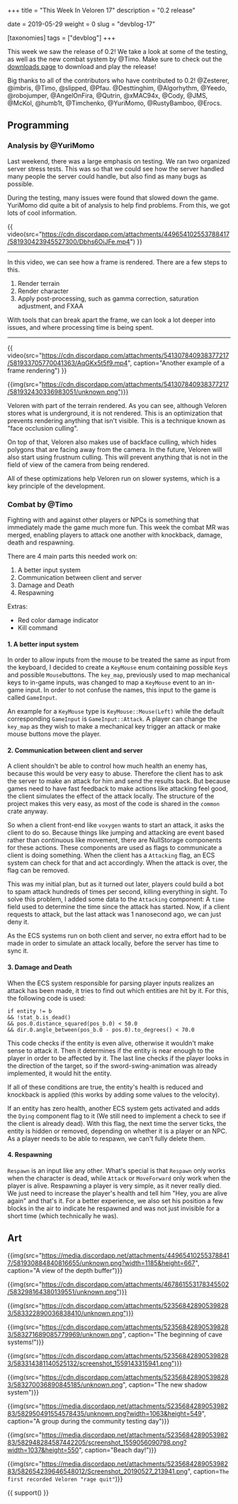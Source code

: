 +++
title = "This Week In Veloren 17"
description = "0.2 release"

date = 2019-05-29
weight = 0
slug = "devblog-17"

[taxonomies]
tags = ["devblog"]
+++

This week we saw the release of 0.2! We take a look at some of the testing, as well as the new combat system by @Timo. Make sure to check out the [downloads page](https://veloren.net/welcome/) to download and play the release!

Big thanks to all of the contributors who have contributed to 0.2! @Zesterer, @imbris, @Timo, @slipped, @Pfau. @Desttinghim, @Algorhythm, @Yeedo, @robojumper, @AngelOnFira, @Qutrin, @xMAC94x, @Cody, @JMS, @McKol, @humb1t, @Timchenko, @YuriMomo, @RustyBamboo, @Erocs.

## Programming

### Analysis by @YuriMomo

Last weekend, there was a large emphasis on testing. We ran two organized server stress tests. This was so that we could see how the server handled many people the server could handle, but also find as many bugs as possible.

During the testing, many issues were found that slowed down the game. YuriMomo did quite a bit of analysis to help find problems. From this, we got lots of cool information.

{{ video(src="https://cdn.discordapp.com/attachments/449654102553788417/581930423945527300/Dbhs6OiJFe.mp4") }}

<hr>

In this video, we can see how a frame is rendered. There are a few steps to this.

1. Render terrain
2. Render character
3. Apply post-processing, such as gamma correction, saturation adjustment, and FXAA

With tools that can break apart the frame, we can look a lot deeper into issues, and where processing time is being spent.

<hr>

{{ video(src="https://cdn.discordapp.com/attachments/541307840938377217/581933705770041363/AqGKx5t5f9.mp4", caption="Another example of a frame rendering") }}

{{img(src="https://cdn.discordapp.com/attachments/541307840938377217/581932430336983051/unknown.png")}}

Veloren with part of the terrain rendered. As you can see, although Veloren stores what is underground, it is not rendered. This is an optimization that prevents rendering anything that isn't visible. This is a technique known as "face occlusion culling".

On top of that, Veloren also makes use of backface culling, which hides polygons that are facing away from the camera. In the future, Veloren will also start using frustnum culling. This will prevent anything that is not in the field of view of the camera from being rendered.

All of these optimizations help Veloren run on slower systems, which is a key principle of the development.

### Combat by @Timo

Fighting with and against other players or NPCs is something that immediately made the game much more fun. This week the combat MR was merged, enabling players to attack one another with knockback, damage, death and respawning.

There are 4 main parts this needed work on:

1. A better input system
2. Communication between client and server
3. Damage and Death
4. Respawning

Extras:

- Red color damage indicator
- Kill command

#### 1. A better input system

In order to allow inputs from the mouse to be treated the same as input from the keyboard, I decided to create a `KeyMouse` enum containing possible `Key`s and possible `Mouse`buttons. The `key_map`, previously used to map mechanical keys to in-game inputs, was changed to map a `KeyMouse` event to an in-game input. In order to not confuse the names, this input to the game is called `GameInput`.

An example for a `KeyMouse` type is `KeyMouse::Mouse(Left)` while the default corresponding `GameInput` is `GameInput::Attack`. A player can change the `key_map` as they wish to make a mechanical key trigger an attack or make mouse buttons move the player.

#### 2. Communication between client and server

A client shouldn't be able to control how much health an enemy has, because this would be very easy to abuse. Therefore the client has to ask the server to make an attack for him and send the results back. But because games need to have fast feedback to make actions like attacking feel good, the client simulates the effect of the attack locally. The structure of the project makes this very easy, as most of the code is shared in the `common` crate anyway.

So when a client front-end like `voxygen` wants to start an attack, it asks the client to do so. Because things like jumping and attacking are event based rather than continuous like movement, there are NullStorage components for these actions. These components are used as flags to communicate a client is doing something. When the client has a `Attacking` flag, an ECS system can check for that and act accordingly. When the attack is over, the flag can be removed.

This was my initial plan, but as it turned out later, players could build a bot to spam attack hundreds of times per second, killing everything in sight. To solve this problem, I added some data to the `Attacking` component: A `time` field used to determine the time since the attack has started. Now, if a client requests to attack, but the last attack was 1 nanosecond ago, we can just deny it.

As the ECS systems run on both client and server, no extra effort had to be made in order to simulate an attack locally, before the server has time to sync it.

#### 3. Damage and Death

When the ECS system responsible for parsing player inputs realizes an attack has been made, it tries to find out which entities are hit by it. For this, the following code is used:

```
if entity != b
&& !stat_b.is_dead()
&& pos.0.distance_squared(pos_b.0) < 50.0
&& dir.0.angle_between(pos_b.0 - pos.0).to_degrees() < 70.0
```

This code checks if the entity is even alive, otherwise it wouldn't make sense to attack it. Then it determines if the entity is near enough to the player in order to be affected by it. The last line checks if the player looks in the direction of the target, so if the sword-swing-animation was already implemented, it would hit the entity.

If all of these conditions are true, the entity's health is reduced and knockback is applied (this works by adding some values to the velocity).

If an entity has zero health, another ECS system gets activated and adds the `Dying` component flag to it (We still need to implement a check to see if the client is already dead).
With this flag, the next time the server ticks, the entity is hidden or removed, depending on whether it is a player or an NPC. As a player needs to be able to respawn, we can't fully delete them.

#### 4. Respawning

`Respawn` is an input like any other. What's special is that `Respawn` only works when the character is dead, while `Attack` or `MoveForward` only work when the player is alive.
Respawning a player is very simple, as it never really died. We just need to increase the player's health and tell him "Hey, you are alive again" and that's it. For a better experience, we also set his position a few blocks in the air to indicate he respawned and was not just invisible for a short time (which technically he was).

## Art

{{img(src="https://media.discordapp.net/attachments/449654102553788417/581930884840816655/unknown.png?width=1185&height=667", caption="A view of the depth buffer")}}

{{img(src="https://cdn.discordapp.com/attachments/467861553178345502/583298164380139551/unknown.png")}}

{{img(src="https://cdn.discordapp.com/attachments/523568428905398283/583322890036838410/unknown.png")}}

{{img(src="https://cdn.discordapp.com/attachments/523568428905398283/583271689085779969/unknown.png", caption="The beginning of cave systems!")}}

{{img(src="https://cdn.discordapp.com/attachments/523568428905398283/583314381140525132/screenshot_1559143315941.png")}}

{{img(src="https://cdn.discordapp.com/attachments/523568428905398283/583270036890845185/unknown.png", caption="The new shadow system")}}

{{img(src="https://media.discordapp.net/attachments/523568428905398283/582950491554578435/unknown.png?width=1063&height=549", caption="A group during the community testing day")}}

{{img(src="https://media.discordapp.net/attachments/523568428905398283/582948284587442205/screenshot_1559056090798.png?width=1037&height=550", caption="Beach day!")}}

{{img(src="https://media.discordapp.net/attachments/523568428905398283/582654239646548012/Screenshot_20190527_213941.png", caption=`The first recorded Veloren "rage quit"`)}}

{{ support() }}
